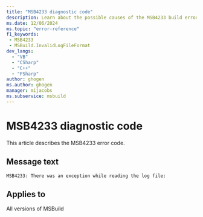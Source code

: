```yaml
---
title: "MSB4233 diagnostic code"
description: Learn about the possible causes of the MSB4233 build error, and get troubleshooting tips.
ms.date: 12/06/2024
ms.topic: "error-reference"
f1_keywords:
 - MSB4233
 - MSBuild.InvalidLogFileFormat
dev_langs:
  - "VB"
  - "CSharp"
  - "C++"
  - "FSharp"
author: ghogen
ms.author: ghogen
manager: mijacobs
ms.subservice: msbuild
---
```


# MSB4233 diagnostic code

<!-- :::ErrorDefinitionDescription::: -->
<!-- :::editable-content name="introDescription"::: -->
This article describes the MSB4233 error code.
<!-- :::editable-content-end::: -->

## Message text

`MSB4233: There was an exception while reading the log file:`

<!-- :::editable-content name="postOutputDescription"::: -->
<!--
{StrBegin="MSB4233: "}This is shown when the Binary Logger can't read the log file.
-->
<!-- :::editable-content-end::: -->
<!-- :::ErrorDefinitionDescription-end::: -->

## Applies to

All versions of MSBuild
